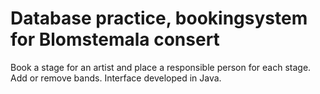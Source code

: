 # Database practice, bookingsystem for Blomstemala consert 

Book a stage for an artist and place a responsible person for each stage. Add or remove bands.
Interface developed in Java. 
